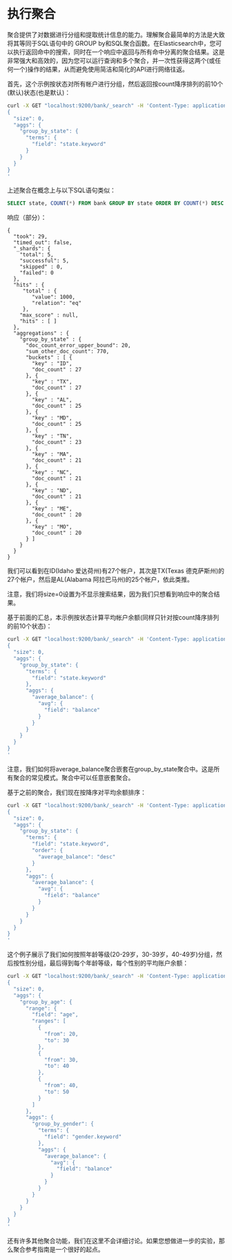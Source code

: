 # 执行聚合

聚合提供了对数据进行分组和提取统计信息的能力。理解聚合最简单的方法是大致将其等同于SQL语句中的 GROUP by和SQL聚合函数。在Elasticsearch中，您可以执行返回命中的搜索，同时在一个响应中返回与所有命中分离的聚合结果。这是非常强大和高效的，因为您可以运行查询和多个聚合，并一次性获得这两个\(或任何一个\)操作的结果，从而避免使用简洁和简化的API进行网络往返。

首先，这个示例按状态对所有帐户进行分组，然后返回按count降序排列的前10个\(默认\)状态\(也是默认\)：

```bash
curl -X GET "localhost:9200/bank/_search" -H 'Content-Type: application/json' -d'
{
  "size": 0,
  "aggs": {
    "group_by_state": {
      "terms": {
        "field": "state.keyword"
      }
    }
  }
}
'
```

上述聚合在概念上与以下SQL语句类似：

```sql
SELECT state, COUNT(*) FROM bank GROUP BY state ORDER BY COUNT(*) DESC LIMIT 10;
```

响应（部分）：

```text
{
  "took": 29,
  "timed_out": false,
  "_shards": {
    "total": 5,
    "successful": 5,
    "skipped" : 0,
    "failed": 0
  },
  "hits" : {
     "total" : {
        "value": 1000,
        "relation": "eq"
     },
    "max_score" : null,
    "hits" : [ ]
  },
  "aggregations" : {
    "group_by_state" : {
      "doc_count_error_upper_bound": 20,
      "sum_other_doc_count": 770,
      "buckets" : [ {
        "key" : "ID",
        "doc_count" : 27
      }, {
        "key" : "TX",
        "doc_count" : 27
      }, {
        "key" : "AL",
        "doc_count" : 25
      }, {
        "key" : "MD",
        "doc_count" : 25
      }, {
        "key" : "TN",
        "doc_count" : 23
      }, {
        "key" : "MA",
        "doc_count" : 21
      }, {
        "key" : "NC",
        "doc_count" : 21
      }, {
        "key" : "ND",
        "doc_count" : 21
      }, {
        "key" : "ME",
        "doc_count" : 20
      }, {
        "key" : "MO",
        "doc_count" : 20
      } ]
    }
  }
}
```

我们可以看到在ID\(Idaho 爱达荷州\)有27个帐户，其次是TX\(Texas 德克萨斯州\)的27个帐户，然后是AL\(Alabama 阿拉巴马州\)的25个帐户，依此类推。

注意，我们将size=0设置为不显示搜索结果，因为我们只想看到响应中的聚合结果。

基于前面的汇总，本示例按状态计算平均帐户余额\(同样只针对按count降序排列的前10个状态\)：

```bash
curl -X GET "localhost:9200/bank/_search" -H 'Content-Type: application/json' -d'
{
  "size": 0,
  "aggs": {
    "group_by_state": {
      "terms": {
        "field": "state.keyword"
      },
      "aggs": {
        "average_balance": {
          "avg": {
            "field": "balance"
          }
        }
      }
    }
  }
}
'
```

注意，我们如何将average\_balance聚合嵌套在group\_by\_state聚合中。这是所有聚合的常见模式。聚合中可以任意嵌套聚合。

基于之前的聚合，我们现在按降序对平均余额排序：

```bash
curl -X GET "localhost:9200/bank/_search" -H 'Content-Type: application/json' -d'
{
  "size": 0,
  "aggs": {
    "group_by_state": {
      "terms": {
        "field": "state.keyword",
        "order": {
          "average_balance": "desc"
        }
      },
      "aggs": {
        "average_balance": {
          "avg": {
            "field": "balance"
          }
        }
      }
    }
  }
}
'
```

这个例子展示了我们如何按照年龄等级\(20-29岁，30-39岁，40-49岁\)分组，然后按性别分组，最后得到每个年龄等级，每个性别的平均账户余额：

```bash
curl -X GET "localhost:9200/bank/_search" -H 'Content-Type: application/json' -d'
{
  "size": 0,
  "aggs": {
    "group_by_age": {
      "range": {
        "field": "age",
        "ranges": [
          {
            "from": 20,
            "to": 30
          },
          {
            "from": 30,
            "to": 40
          },
          {
            "from": 40,
            "to": 50
          }
        ]
      },
      "aggs": {
        "group_by_gender": {
          "terms": {
            "field": "gender.keyword"
          },
          "aggs": {
            "average_balance": {
              "avg": {
                "field": "balance"
              }
            }
          }
        }
      }
    }
  }
}
'
```

还有许多其他聚合功能，我们在这里不会详细讨论。如果您想做进一步的实验，那么聚合参考指南是一个很好的起点。

